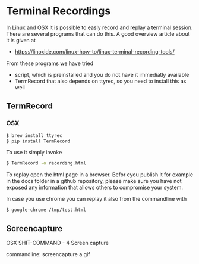 # Terminal Recordings

In Linux and OSX it is possible to easly record and replay a terminal session.
There are several programs that can do this. A good overview article about it is given at

* <https://linoxide.com/linux-how-to/linux-terminal-recording-tools/>

From these programs we have tried

* script, which is preinstalled and you do not have it immediatly available
* TermRecord that also depends on ttyrec, so you need to install this as well


## TermRecord

### OSX

```bash
$ brew install ttyrec
$ pip install TermRecord
```

To use it simply invoke

```bash
$ TermRecord -o recording.html
```

To replay open the html page in a browser. Befor eyou publish it for example in
the docs folder in a github repository, please make sure you have not exposed
any information that allows others to compromise your system.

In case you use chrome you can replay it also from the commandline with

```bash
$ google-chrome /tmp/test.html
```

## Screencapture

OSX SHIT-COMMAND - 4 Screen capture

commandline: screencapture a.gif
